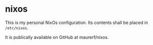 # nixos
This is my personal NixOs configuration. 
Its contents shall be placed in `/etc/nixos`.

It is publically available on GitHub at maurerf/nixos.
